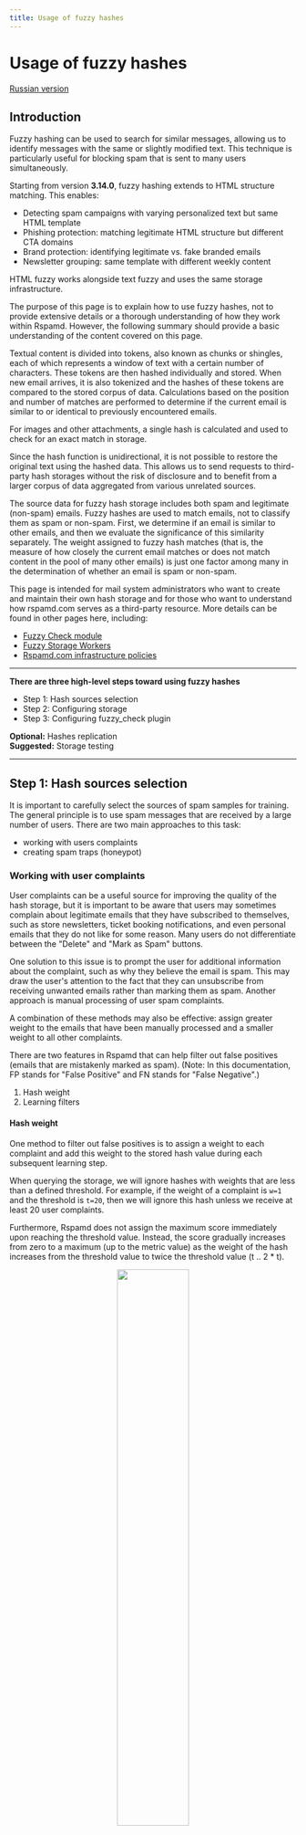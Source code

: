 ```yaml
---
title: Usage of fuzzy hashes
---
```



# Usage of fuzzy hashes

[Russian version](/tutorials/fuzzy_storage.ru/)

## Introduction

Fuzzy hashing can be used to search for similar messages, allowing us to identify messages with the same or slightly modified text. This technique is particularly useful for blocking spam that is sent to many users simultaneously.

Starting from version **3.14.0**, fuzzy hashing extends to HTML structure matching. This enables:
- Detecting spam campaigns with varying personalized text but same HTML template
- Phishing protection: matching legitimate HTML structure but different CTA domains
- Brand protection: identifying legitimate vs. fake branded emails
- Newsletter grouping: same template with different weekly content

HTML fuzzy works alongside text fuzzy and uses the same storage infrastructure.



The purpose of this page is to explain how to use fuzzy hashes, not to provide extensive details or a thorough understanding of how they work within Rspamd. However, the following summary should provide a basic understanding of the content covered on this page.

Textual content is divided into tokens, also known as chunks or shingles, each of which represents a window of text with a certain number of characters. These tokens are then hashed individually and stored. When new email arrives, it is also tokenized and the hashes of these tokens are compared to the stored corpus of data. Calculations based on the position and number of matches are performed to determine if the current email is similar to or identical to previously encountered emails.

For images and other attachments, a single hash is calculated and used to check for an exact match in storage.

Since the hash function is unidirectional, it is not possible to restore the original text using the hashed data. This allows us to send requests to third-party hash storages without the risk of disclosure and to benefit from a larger corpus of data aggregated from various unrelated sources.

The source data for fuzzy hash storage includes both spam and legitimate (non-spam) emails. Fuzzy hashes are used to match emails, not to classify them as spam or non-spam. First, we determine if an email is similar to other emails, and then we evaluate the significance of this similarity separately. The weight assigned to fuzzy hash matches (that is, the measure of how closely the current email matches or does not match content in the pool of many other emails) is just one factor among many in the determination of whether an email is spam or non-spam.

This page is intended for mail system administrators who want to create and maintain their own hash storage and for those who want to understand how rspamd.com serves as a third-party resource. More details can be found in other pages here, including:

- [Fuzzy Check module](/modules/fuzzy_check)
- [Fuzzy Storage Workers](/workers/fuzzy_storage)
- [Rspamd.com infrastructure policies](/other/usage_policy)

----

**There are three high-level steps toward using fuzzy hashes**

- Step 1: Hash sources selection
- Step 2: Configuring storage
- Step 3: Configuring fuzzy_check plugin

**Optional:** Hashes replication  
**Suggested:** Storage testing

----

## Step 1: Hash sources selection

It is important to carefully select the sources of spam samples for training. The general principle is to use spam messages that are received by a large number of users. There are two main approaches to this task:

- working with users complaints
- creating spam traps (honeypot)

### Working with user complaints

User complaints can be a useful source for improving the quality of the hash storage, but it is important to be aware that users may sometimes complain about legitimate emails that they have subscribed to themselves, such as store newsletters, ticket booking notifications, and even personal emails that they do not like for some reason. Many users do not differentiate between the "Delete" and "Mark as Spam" buttons.

One solution to this issue is to prompt the user for additional information about the complaint, such as why they believe the email is spam. This may draw the user's attention to the fact that they can unsubscribe from receiving unwanted emails rather than marking them as spam. Another approach is manual processing of user spam complaints.

A combination of these methods may also be effective: assign greater weight to the emails that have been manually processed and a smaller weight to all other complaints.

There are two features in Rspamd that can help filter out false positives (emails that are mistakenly marked as spam). (Note: In this documentation, FP stands for "False Positive" and FN stands for "False Negative".)

1. Hash weight
2. Learning filters

#### Hash weight

One method to filter out false positives is to assign a weight to each complaint and add this weight to the stored hash value during each subsequent learning step.

When querying the storage, we will ignore hashes with weights that are less than a defined threshold. For example, if the weight of a complaint is `w=1` and the threshold is `t=20`, then we will ignore this hash unless we receive at least 20 user complaints.

Furthermore, Rspamd does not assign the maximum score immediately upon reaching the threshold value. Instead, the score gradually increases from zero to a maximum (up to the metric value) as the weight of the hash increases from the threshold value to twice the threshold value (t .. 2 * t).

<center><img class="img-fluid" src="/img/rspamd-fuzzy-1.png" width="50%"></center>

#### Learning filters

The second method for filtering out false positives based on user complaints involves writing conditions in the Lua language that can skip the learning process or modify the value of a hash for emails from specific domains, for example. These filters offer a wide range of possibilities, but they require manual writing and configuration.

### Configuring spam traps 

The "honeypot" method of improving the value of the hash storage involves using a mailbox that only receives spam emails and does not receive legitimate emails. The idea is that a large volume of fresh, guaranteed spam (possibly 100%) will be continually received, following current patterns, providing a vast corpus of fuzzy hash data for comparison with email received by live mailboxes. As mentioned earlier, user interpretation of spam can be somewhat error-prone. A corpus of user-reported spam is not as reliable as a spam trap, where matches are very likely to indicate that a new incoming email is also spam.

One way to set up a spam trap is to expose addresses to spammer databases, but not to legitimate users. This can be done by placing email addresses in a hidden *iframe* element on a popular website, for example. The element is not visible to users due to the *hidden* property or zero size, but it is visible to spam bots. This method is not as effective as it used to be, as spammers have learned how to avoid such traps.

Another way to create a trap is to find domains that were popular in the past but are no longer functional. These domain names can be found in many spam databases. Purchase these domains and allow all incoming mail to go to a catch-all address, where it is processed for fuzzy hashing and then discarded. In general, setting up your own traps like this is only practical for large mail systems, as it can be costly in terms of maintenance and direct expenses such as domain purchases.

### HTML Structure Hashing

When selecting sources for HTML fuzzy learning, consider:

**For whitelists (legitimate templates):**
- Newsletter templates from known brands
- Notification templates from services (social networks, marketplaces)
- Transactional email templates (receipts, confirmations)

These should be learned with appropriate flags for later identification.

**For blacklists (spam/phishing):**
- Known phishing templates (especially brand impersonation)
- Spam campaign templates
- Confirmed malicious HTML structures

**Important:** HTML fuzzy includes CTA (Call-To-Action) domain verification.
Phishing attempts copying legitimate HTML but using different CTA domains
will have low similarity scores despite matching structure.

----

## Step 2: Configuring storage

The Rspamd process that is responsible for fuzzy hash storage is called the [`fuzzy_storage`](/workers/fuzzy_storage) worker. The information here should be useful whether you are using local or remote storage.

This process performs the following functions which will be detailed below.

1. Data storage
1. Hash expiration
1. Access control (read and write)
1. Transport protocol encryption
1. Replication

The configuration for the `worker "fuzzy"` section begins in `/etc/rspamd/rspamd.conf`.  
An `.include` directive there links to `/etc/rspamd/local.d/worker-fuzzy.inc`, which is where local settings activate and configure this process. (Earlier documentation referred to `/etc/rspamd/rspamd.conf.local`.)


### Sample configuration

The following is a sample configuration for this fuzzy storage worker process, which will be explained and referred to below. Please refer to [this page](/workers/fuzzy_storage#configuration) for any settings not profiled here.

~~~hcl
worker "fuzzy" {
  # Socket to listen on (UDP and TCP from rspamd 1.3)
  bind_socket = "*:11335";

  # Number of processes to serve this storage (useful for read scaling)
  count = 4;

  # Backend ("sqlite" or "redis" - default "sqlite")
  backend = "sqlite";

  # sqlite: Where data file is stored (must be owned by rspamd user)
  database = "${DBDIR}/fuzzy.db";

  # Hashes storage time (3 months)
  expire = 90d;

  # Synchronize updates to the storage each minute
  sync = 1min;
}
~~~

This sample shows an entire section, not as you will see it in the file, but as it looks to the controller when the setting details are collected from all files (with the `.include` directive) : Be sure to put changes in the .inc file, without the `worker` wrapper.

By default, the fuzzy_storage process is not active, with the `count=-1` directive found in the core file. To activate fuzzy storage, the local .inc file gets the `count=4` directive as seen above.

The `expire` and `sync` values are related to database cleanup and performance, as described below.

Fuzzy storage works with hashes and not with email messages. A [worker/scanner process](/workers/normal) or a [controller process](/workers/controller) convert emails to hashes before connecting to this process for fuzzy processing. In this sample, we see the fuzzy storage process that operates on the sqlite database is listening on socket 11335 for UDP requests from the other processes to query or update the storage. 

<center><img class="img-fluid" src="/img/rspamd-fuzzy-2.png" width="75%"></center>


### Data storage

The database engine, sqlite3, has some restrictions on the storage architecture that can impact performance. Specifically, sqlite cannot handle concurrent write requests well, which can lead to significant degradation in database performance.

To address this issue, Rspamd hash storage always writes to the database from a single process, the fuzzy storage worker. This process maintains an updates queue, while all other processes simply forward write requests from clients to this process. By default, the updates queue is written to disk once per minute, but this can be configured using the sync setting in the sample configuration.

This architecture is optimized for read requests and prioritizes them.


### Hash expiration

Another important function of the fuzzy storage worker is to remove obsolete hashes using the `expire` setting.

Spam patterns change as certain tactics become more or less effective. Spammers send out blasts of spam and, after a period of time ranging from days to months, they change the patterns because they know systems like this are analyzing their data. Since the "effective lifetime" of spam emails is always limited, there is no reason to store all hashes permanently. Based on experience, it is recommended to store hashes for no longer than about three months.

It is a good idea to compare the volume of hashes learned over a certain period with the available RAM. For example, 400,000 hashes may occupy about 100 MB, and 1.5 million hashes may occupy 500 MB. To avoid a significant performance degradation, it is not recommended to increase the storage size beyond the available RAM size. That is, do not rely on swap space or allocate too many resources to other processes. If you have a small volume of hashes suitable for learning, start with an expiration time of 90 days. If the volume of data over that time period results in an unacceptable amount of available RAM, such as peak-time available RAM going down to 20%, you may want to reduce the expiration time to 70 days and see if expiring data from storage releases a more acceptable amount of RAM.


### Access control

By default, Rspamd does not allow changes to the fuzzy storage. Any system that connects to the fuzzy_storage process via UDP must be authorized, and a list of trusted IP addresses and/or networks must be provided to enable learning. In practice, it is better to write from the local address only (127.0.0.1) because fuzzy storage uses UDP, which is not protected from source IP forgery.

~~~hcl
worker "fuzzy" {
  # Same options as before ...
  allow_update = ["127.0.0.1"];

  # or 10.0.0.0/8, for internal network
}
~~~

The `allow_update` setting is a comma-delimited array of strings, or a [map](/modules/multimap) of IP addresses, that are allowed to perform changes to fuzzy storage - You should also set `read_only` = no in your fuzzy_check plugin, see step 3 below.


### Transport protocol encryption

The fuzzy hashes protocol allows optional (opportunistic) or mandatory encryption based on public-key cryptography. This feature is useful for creating restricted storages where access is allowed exclusively to customers or other business partners who have a generated public key.

**How this works:**

- The configuration is modified in `/etc/rspamd/local.d/worker-fuzzy.inc` of the local system running the fuzzy_storage worker. One public/private keypair is set for each remote UDP client that will connect on port 11335.
- One unique **public** key is given to each unique client system, so that only that one system can use that one key.

<center><img class="img-fluid" src="/img/rspamd-fuzzy-3.png" width="75%"></center>

The encryption architecture uses cryptobox construction: <https://nacl.cr.yp.to/box.html> and it is similar to the algorithm for end-to-end encryption used in the DNSCurve protocol: <https://dnscurve.org/>.

To configure transport encryption, create a keypair for the storage server, using the command `rspamadm keypair -u`. Each time this command is run, unique output is returned, as shown in this example (the order of the name=value pairs may change each time this is run) :

~~~hcl
keypair {
    pubkey = "og3snn8s37znxz53mr5yyyzktt3d5uczxecsp3kkrs495p4iaxzy";
    privkey = "o6wnij9r4wegqjnd46dyifwgf5gwuqguqxzntseectroq7b3gwty";
    id = "f5yior1ag3csbzjiuuynff9tczknoj9s9b454kuonqknthrdbwbqj63h3g9dht97fhp4a5jgof1eiifshcsnnrbj73ak8hkq6sbrhed";
    encoding = "base32";
    algorithm = "curve25519";
    type = "kex";
}
~~~

The  **public** `pubkey` should be copied manually to the remote host, or published in any way that guarantees the reliability (e.g. certified digital signature or HTTPS-site hosting). As always the **private** `privkey` should never be published or shared.

Each storage can use any number of keys simultaneously, one for each remote client (or a group of clients):

~~~hcl
worker "fuzzy" {
  # Same options as before ...
  keypair = [
  {
    pubkey = ...
    privkey = ...
  },
  {
    pubkey = ...
    privkey = ...
  },
  {
    pubkey = ...
    privkey = ...
  }
]
}
~~~

This mechanism is optional, but it can be made mandatory by adding the `encrypted_only` option. In this mode, client systems that do not have a valid public key will be unable to access the storage.

~~~hcl
worker "fuzzy" {
  # Same options as before ...
  encrypted_only = true;

  keypair = [ {
    ...
  } ]
  ...
}
~~~


### Hashes replication

Having a local copy of remote fuzzy storage can be useful in many situations. To facilitate this, Rspamd provides support for hash replication, which is handled by the fuzzy storage worker. Instructions for setting up replication can be found in Step 4 below.

----

## Step 3: Configuring `fuzzy_check` plugin

The `fuzzy_check` plugin is used by scanner processes for querying a storage, and by controller processes for learning fuzzy hashes.

Plugin functions:

1. Email processing and hash creation from email parts and attachments
2. Querying from and learning to storage
3. Transport Encryption

Learning is performing by `rspamc fuzzy_add` command:

```
$ rspamc -f 1 -w 10 fuzzy_add <message|directory|stdin>
```

The `-w` parameter is used to set the hash weight, as mentioned earlier, while the `-f` parameter specifies the flag number.

Flags enable the storage of hashes from different sources. For example, a hash may originate from a spam trap, another hash may be the result of user complaints, and a third hash may come from emails on a whitelist. Each flag can be associated with its own symbol and have a weight when checking emails:

<center><img class="img-fluid" src="/img/rspamd-fuzzy-4.png" width="75%"></center>

A symbol name can be used instead of a numeric flag during learning, for example:

```
$ rspamc -S FUZZY_DENIED -w 10 fuzzy_add <message|directory|stdin>
```

The FUZZY_DENIED symbol is equivalent to flag=1, as defined in modules.d/fuzzy_check.conf. To match symbols with the corresponding flags you can use the `rule` section.

local.d/fuzzy_check.conf example:

~~~hcl
rule "local" {
    # Fuzzy storage server list
    servers = "localhost:11335";
    # Default symbol for unknown flags
    symbol = "LOCAL_FUZZY_UNKNOWN";
    # Additional mime types to store/check
    mime_types = ["*"];
    # Hash weight threshold for all maps
    max_score = 20.0;
    # Whether we can learn this storage
    read_only = no;
    # Ignore unknown flags
    skip_unknown = yes;
    # Hash generation algorithm
    algorithm = "mumhash";
    # Use direct hash for short texts
    short_text_direct_hash = true;

    # Map flags to symbols
    fuzzy_map = {
        LOCAL_FUZZY_DENIED {
            # Local threshold
            max_score = 20.0;
            # Flag to match
            flag = 11;
        }
        LOCAL_FUZZY_PROB {
            max_score = 10.0;
            flag = 12;
        }
        LOCAL_FUZZY_WHITE {
            max_score = 2.0;
            flag = 13;
        }
    }
}
~~~

local.d/fuzzy_group.conf example:

~~~hcl
max_score = 12.0;
symbols = {
    "LOCAL_FUZZY_UNKNOWN" {
        weight = 5.0;
        description = "Generic fuzzy hash match";
    }
    "LOCAL_FUZZY_DENIED" {
        weight = 12.0;
        description = "Denied fuzzy hash";
    }
    "LOCAL_FUZZY_PROB" {
        weight = 5.0;
        description = "Probable fuzzy hash";
    }
    "LOCAL_FUZZY_WHITE" {
        weight = -2.1;
        description = "Whitelisted fuzzy hash";
    }
}
~~~

Here are some useful options that can be set in the module:

One option is `max_score`, which specifies the threshold for a hash weight:

<center><img class="img-fluid" src="/img/rspamd-fuzzy-1.png" width="50%"></center>

The `mime_types` option specifies which attachment types are checked (or learned) using this fuzzy rule. This option takes a list of valid types in the following format: `["type/subtype", "*/subtype", "type/*", "*"]`, where `*` represents any valid type. In practice, it can be useful to save the hashes for all `application/*` attachments. Texts and embedded images are implicitly checked by `fuzzy_check` plugin, so there is no need to add `image/*` in the list of scanned attachments. Note that attachments and images are searched for an exact match, while texts are matched using the approximate algorithm (shingles).

`read_only` is quite an important option required for storage learning. It is set to `read_only=true` by default, restricting thus a storage's learning:

~~~hcl
read_only = true; # disallow learning
read_only = false; # allow learning
~~~

`Encryption_key` parameter specifies the **public** key of a storage and enables encryption for all requests.

`Algorithm` parameter specifies the algorithm for generating hashes from text parts of emails (for attachments and images [blake2b](https://blake2.net/) is always used).

Initially, rspamd only supported the [siphash](https://en.wikipedia.org/wiki/SipHash) algorithm. However, this algorithm had some performance issues, particularly on older hardware (CPU models up to Intel Haswell). Subsequently, support was added for the following algorithms:

* `mumhash`
* `xxhash`
* `fasthash`

For the vast majority of configurations we recommend `mumhash` or `fasthash` (also called `fast`). These algorithms perform well on a wide range of platforms, and `mumhash` is currently the default for all new storage. `siphash` (also called `old`) is only supported for legacy purposes.

You can evaluate the performance of different algorithms yourself by [compiling the tests set](/developers/writing_tests) from rspamd sources:

```
$ make rspamd-test
```

Run the test suite of different variants of hash algorithms on a specific platform:

```
test/rspamd-test -p /rspamd/shingles
```

**Important note:** Changing this parameter **will result in losing all data in the fuzzy hash storage**, since only one algorithm can be used for each storage at a time. It is not possible to convert one type of hash to another, as hash functions are designed to be irreversible.

### HTML Fuzzy Configuration (Since 3.14.0)

HTML fuzzy hashing can be enabled per-rule:

~~~hcl
rule "HTML_ENABLED" {
  servers = "localhost:11335";
  algorithm = "mumhash";  # Used for HTML shingles too
  
  # Enable HTML structure fuzzy hashing
  html_shingles = true;
  
  # Minimum HTML tags (default: 10)
  # Lower values = more emails hashed, higher FP risk
  # Higher values = fewer emails, more unique structures
  min_html_tags = 15;
  
  # Weight multiplier for HTML matches (default: 1.0)
  html_weight = 1.0;
  
  # Text fuzzy can be enabled simultaneously
  text_shingles = true;
  min_length = 32;
  
  fuzzy_map = {
    FUZZY_HTML_SPAM {
      flag = 100;
      max_score = 20.0;
    }
  }
}
~~~

**When HTML hash is generated:**

For each HTML text part, if `html_shingles = true`:
1. Check if part is HTML with parsed structure
2. Verify `tags_count >= min_html_tags`
3. Verify at least 2 links (prevent generic templates)
4. Verify DOM depth >= 3 (prevent flat structures)
5. Generate HTML tokens from DOM structure
6. Create shingles + metadata hashes
7. Send to storage alongside text hash (if enabled)

**HTML token format:** `tagname[.class][@domain]`

Example tokens from a newsletter:
```
html → head → title → body → div.header → a@brand.com → img@cdn.brand.com →
div.content → h1 → p → div.article → h2 → p → a.button@brand.com →
div.footer → p → a@brand.com
```

**What makes HTML fuzzy special:**

1. **Structure-based**: Ignores text content completely
2. **Domain-aware**: Captures eTLD+1 from all links
3. **CTA-focused**: Separately tracks CTA link domains (30% weight)
4. **Stable**: Filters tracking classes, normalizes dynamic attributes

### HTML Fuzzy for Phishing Detection

HTML fuzzy's killer feature is **CTA domain verification** for phishing protection:

#### The Problem

Traditional fuzzy matching can miss phishing that:
- Copies text from legitimate emails (high text fuzzy match)
- Copies HTML structure from legitimate emails (high HTML match)
- But changes CTA links to phishing domains

#### The Solution

HTML fuzzy includes CTA domains in the hash with **30% weight**:

```
Legitimate email from Amazon:
  HTML structure: div.header → a@amazon.com → div.content → a.button@amazon.com
  CTA domains: [amazon.com]
  HTML hash: HASH_A

Phishing attempt:
  HTML structure: div.header → a@phishing.com → div.content → a.button@phishing.com
  CTA domains: [phishing.com]
  HTML hash: HASH_B (DIFFERENT!)

Even if DOM structure identical:
  Structure similarity: 0.9 (high)
  CTA domains match: 0.0 (different)
  Combined similarity: 0.9×0.5 + 0.0×0.3 + ... = 0.45 (LOW!)
```

**Result:** Phishing detected despite matching structure!

#### Deployment Strategy

**Step 1: Learn legitimate templates**

```bash
# Learn legitimate emails from known brands
rspamc -f 1 -w 10 fuzzy_add legitimate/amazon_notification.eml
rspamc -f 1 -w 10 fuzzy_add legitimate/facebook_notification.eml
rspamc -f 1 -w 10 fuzzy_add legitimate/paypal_receipt.eml
```

**Step 2: Configure phishing detection**

~~~hcl
rule "BRAND_PROTECTION" {
  html_shingles = true;
  min_html_tags = 20;  # Brands use complex HTML
  html_weight = 1.5;   # Prioritize structure
  
  fuzzy_map = {
    FUZZY_LEGIT_BRANDS {
      flag = 1;
      max_score = 20.0;
    }
  }
}
~~~

**Step 3: Monitor and refine**

Look for:
- High HTML fuzzy match + suspicious CTA = phishing
- High HTML match + same CTA + low text match = legitimate variation (newsletter)

### HTML Fuzzy for Spam Campaigns

Spam campaigns often use:
- Same HTML template across thousands of messages
- Personalized text (recipient name, dates, offers)
- Rotating domains but similar structure

**Traditional fuzzy:** Misses campaign due to text variations  
**HTML fuzzy:** Catches entire campaign via structure match

**Configuration:**

~~~hcl
rule "SPAM_CAMPAIGNS" {
  html_shingles = true;
  min_html_tags = 15;
  html_weight = 1.0;
  
  fuzzy_map = {
    FUZZY_SPAM_TEMPLATES {
      flag = 200;
      max_score = 15.0;
    }
  }
}
~~~

**Learning:**

```bash
# Learn first spam from campaign
rspamc -f 200 -w 15 fuzzy_add spam_campaign_sample.eml

# All subsequent emails from campaign will match via HTML
```

### Best Practices

**1. Use appropriate min_html_tags:**

- **Low (5-10)**: More matches, higher FP risk, useful for spam campaigns
- **Medium (10-15)**: Balanced, recommended for general use
- **High (20+)**: Fewer matches, low FP, best for brand protection

**2. Adjust html_weight based on use case:**

- **Phishing detection**: `1.2-1.5` (prioritize structure)
- **Spam campaigns**: `1.0` (equal to text)
- **Newsletter grouping**: `0.8-1.0` (structure important but not critical)

**3. Separate flags for different purposes:**

```hcl
fuzzy_map = {
  FUZZY_LEGIT_TEMPLATES { flag = 1; max_score = -10.0; }  # Whitelist
  FUZZY_SPAM_TEMPLATES { flag = 2; max_score = 15.0; }    # Spam
  FUZZY_PHISHING_TEMPLATES { flag = 3; max_score = 25.0; } # Phishing
}
```

**4. Monitor false positives:**

Check logs for `html` type matches and verify:
- CTA domains are correct
- Structure genuinely matches
- No legitimate templates mis-flagged

**5. Combine with text fuzzy:**

Enable both for comprehensive coverage:
```hcl
text_shingles = true;   # Catch text-based spam
html_shingles = true;   # Catch structure-based spam/phishing
```

### Limitations

- **Only for HTML parts**: Plain text emails not processed
- **Requires complex HTML**: Simple HTML (<10 tags) skipped
- **CTA detection heuristic**: May miss non-standard button implementations
- **Memory**: Additional ~300 bytes per HTML part
- **Storage**: Separate cache key per rule to avoid conflicts

### Troubleshooting

**HTML hashes not generated:**

Check debug logs for:
```
HTML part has X tags, less than minimum Y
HTML part has only 1 links, too few for reliable matching
HTML part has depth 2, too shallow for reliable matching
```

Adjust `min_html_tags` or verify HTML complexity.

**Unwanted matches (false positives):**

- Increase `min_html_tags` (reduce generic matches)
- Check if tracking classes causing instability
- Verify CTA domains are being captured correctly

**Phishing not detected:**

- Verify legitimate templates are learned (`flag = 1`)
- Check CTA domains are different in phishing
- Ensure `html_weight >= 1.0` for structure priority
- Review similarity calculation in logs

### Condition scripts for the learning

As the `fuzzy_check` plugin is responsible for learning, we create the script within its configuration. This script determines whether an email is suitable for learning. The script should return a Lua function with a single argument of type [`rspamd_task`](/lua/rspamd_task) type. The function should return a boolean value (`true` to learn, `false` to skip learning), or a pair consisting of a boolean value and a numeric value (to modify the hash flag value, if necessary). Parameter `learn_condition` is used to setup learn script. The most convenient way to set the script is to write it as a multiline string supported by `UCL`:

~~~hcl
# Fuzzy check plugin configuration snippet
learn_condition = <<EOD
return function(task)
  return true -- Always learn
end
EOD;
~~~

Here are some practical examples of useful scripts. For instance, if we want to restrict learning for messages that come from certain domains:

~~~lua
return function(task)
  local skip_domains = {
    'example.com',
    'google.com',
  }

  local from = task:get_from()

  if from and from[1] and from[1]['addr'] then
    for i,d in ipairs(skip_domains) do
      if string.find(from[1]['addr'], d) then
        return false
      end
    end
  end


end
~~~

It can also be useful to split hashes into different flags based on their source. For example, such sources may be encoded in the `X-Source` title. For instance, we have the following match between flags and sources:

* `honeypot` - "black" list: 1
* `users_unfiltered` - "gray" list: 2
* `users_filtered` - "black" list: 1
* `FP` - "white" list: 3

Then the script that provides this logic may be as following:

~~~lua
return function(task)
  local skip_headers = {
    ['X-Source'] = function(hdr)
      local sources = {
        honeypot = 1,
        users_unfiltered = 2,
        users_filtered = 1,
        FP = 3
      }
      local fl = sources[hdr]

      if fl then return true,fl end -- Return true + new flag
      return false
    end
  }

  for h,f in pairs(skip_headers) do
    local hdr = task:get_header(h) -- Check for interesting header
    if h then
      return f(hdr) -- Call its handler and return result
    end
  end

  return false -- Do not learn if specified header is missing
end
~~~

----

## Hashes replication

It is often desired to have a local copy of the remote storage. Rspamd supports replication for this purposes that is implemented in the hashes storage since version 1.3:

<center><img class="img-fluid" src="/img/rspamd-fuzzy-5.png" width="75%"></center>

The hashes transfer is initiated by the replication **master**. It sends hash update commands, such as adding, modifying or deleting, to all specified slaves. Therefore, the slaves must be able to accept connections from the master. This should be taken into account when configuring the firewall.

By default, a slave listens on port 11335 over TCP to accept connections. Synchronization between the master and the slave is performed via the HTTP protocol with HTTPCrypt transport encryption. To prevent repeated or invalid updates, the slave checks the update version. If the master's version is less than or equal to the local version, the update is rejected. If the master is ahead of the slave by more than one version, the following message will appear in the slave's log file:

```
rspamd_fuzzy_mirror_process_update: remote revision: XX is newer more than 1 revision than ours: YY, cold sync is recommended
```

In this case we recommend to re-create the database through a "cold" synchronization.

### The "cold" synchronization

This procedure is used to initialize a new slave or to recover a slave after the communications with the master is interrupted.

To synchronize the master host you need to stop rspamd service and create a dump of hash database. In theory, you can skip this step, however, if a version of the master increases by more than one while database cloning, it will be required to repeat the procedure:

```
sqlite3 /var/lib/rspamd/fuzzy.db ".backup fuzzy.sql"
```

Afterwards, copy the output file `fuzzy.sql` to all the slaves (it can be done without stopping rspamd service on the slaves):

```
sqlite3 /var/lib/rspamd/fuzzy.db ".restore fuzzy.sql"
```

After all, you can run rspamd on the slaves and then switch on the master.

### Replication setup

You can set the replication in the hashes storage configuration file, namely `worker-fuzzy.inc`. Master replication is configured as follows:

~~~hcl
# Fuzzy storage worker configuration snippet
# Local keypair (rspamadm keypair -u)
sync_keypair {
    pubkey = "xxx";
    privkey = "ppp";
    encoding = "base32";
    algorithm = "curve25519";
    type = "kex";
}
# Remote slave
slave {
        name = "slave1";
        hosts = "slave1.example.com";
        key = "yyy";
}
slave {
        name = "slave2";
        hosts = "slave2.example.com";
        key = "zzz";
}
~~~

Let’s focus on configuring the encryption keys. Typically, rspamd automatically generates a keypair for clients and does not require any dedicated setup. However, in replication case, the master acts as the client, so you can set a specific (public) key on the slaves for better access control. The slaves will allow updates merely for hosts that are using this key. It is also possible to set allowed IP-addresses of the master, but public key based protection seems to be more reliable. Alternatively, you can combine these methods.

The slave setup looks similar:

~~~hcl
# Fuzzy storage worker configuration snippet
# We assume it is slave1 with pubkey 'yyy'
sync_keypair {
    pubkey = "yyy";
    privkey = "PPP";
    encoding = "base32";
    algorithm = "curve25519";
    type = "kex";
}

# Allow update from these hosts only
masters = "master.example.com";
# Also limit updates to this specific public key
master_key = "xxx";
~~~

To avoid conflicts with local hashes, you can set a flag translation from the master to the slave. For example, the following configuration can be used to translate the flags `1`, `2`, and `3` to `10`, `20`, and `30`, respectively:

~~~hcl
# Fuzzy storage worker configuration snippet
master_flags {
  "1" = 10;
  "2" = 20;
  "3" = 30;
};
~~~


## Storage testing

To test the storage you can use `rspamadm control fuzzystat` command:

```
Statistics for storage 73ee122ac2cfe0c4f12
invalid_requests: 6.69M
fuzzy_expired: 35.57k
fuzzy_found: (v0.6: 0), (v0.8: 0), (v0.9: 0), (v1.0+: 20.10M)
fuzzy_stored: 425.46k
fuzzy_shingles: (v0.6: 0), (v0.8: 41.78k), (v0.9: 23.60M), (v1.0+: 380.87M)
fuzzy_checked: (v0.6: 0), (v0.8: 95.29k), (v0.9: 55.47M), (v1.0+: 1.01G)

Keys statistics:
Key id: icy63itbhhni8
        Checked: 1.00G
        Matched: 18.29M
        Errors: 0
        Added: 1.81M
        Deleted: 0

        IPs stat:
        x.x.x.x
                Checked: 131.23M
                Matched: 1.85M
                Errors: 0
                Added: 0
                Deleted: 0

        x.x.x.x
                Checked: 119.86M
                ...
```

Primarily, a general storage statistics is shown, such as the number of stored and obsolete hashes, and the distribution of requests for client Protocol versions:

* `v0.6` - requests from rspamd 0.6 - 0.8 (older versions, compatibility is limited)
* `v0.8` - requests from rspamd 0.8 - 0.9 (partially compatible)
* `v0.9` - unencrypted requests from rspamd 0.9+ (fully compatible)
* `v1.1` - encrypted requests from rspamd 1.1+ (fully compatible)

And then detailed statistics is displayed for each of the keys configured in the storage and for the latest requested client IP-addresses. In conclusion, we see the overall statistics on IP-addresses.

To change the output from this command, you can use the following options:

* `-n`: display raw numbers without reduction
* `--short`: do not display detailed statistics on the keys and IP-addresses
* `--no-keys`: do not show statistics on keys
* `--no-ips`: do not show statistics on IP-addresses
* `--sort`: sort:
  + `checked`: by the number of trusted hashes (default)
  + `matched`: by the number of found hashes
  + `errors`: by the number of failed requests
  + `ip`: by IP-address lexicographically

e.g.

```
rspamadm control fuzzystat -n
```
